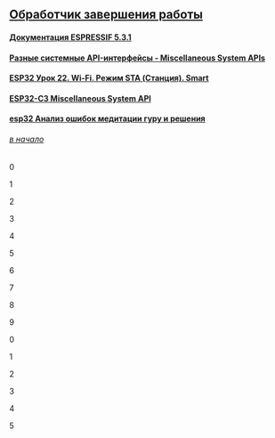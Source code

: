 ## [ Обработчик завершения работы](#)

#### [Документация ESPRESSIF 5.3.1](https://docs.espressif.com/projects/esp-idf/en/v5.3.1/esp32/get-started/index.html)

#### [Разные системные API-интерфейсы - Miscellaneous System APIs](https://docs.espressif.com/projects/esp-idf/en/v5.3.1/esp32/api-reference/system/misc_system_api.html)

#### [ESP32 Урок 22. Wi-Fi. Режим STA (Станция). Smart](https://narodstream.ru/esp32-urok-22-wi-fi-rezhim-sta-stanciya-smart/)

#### [ESP32-C3 Miscellaneous System API](https://microsin.net/programming/arm/esp32-c3-miscellaneous-system-api.html)

#### [esp32 Анализ ошибок медитации гуру и решения](https://allchina.a-lisa.org/?p=929)



###### [в начало](#kvizzy)

0

1

2

3

4

5

6

7

8

9

0

1

2

3

4

5




